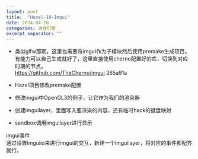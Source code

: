 ```yaml
---
layout: post
title:  "Hazel-10-Imgui"
date: 2024-04-10
categories: 游戏引擎
excerpt_separator: ""
---
```




- 类似glfw那期，这里也需要将imgui作为子模块然后使用premake生成项目。有能力可以自己生成就好了，这里直接使用cherno配置好的库，切换到对应时期的节点。  
https://github.com/TheCherno/imgui 265a91a

- Hazel项目修改premake配置
- 修改imgui中OpenGL3的例子，让它作为我们的渲染器
- 创建imguilayer，里面写入要渲染的内容，还有临时hack的键盘映射
- sandbox调用imguilayer进行显示

imgui事件  
通过设置imguiio来进行imgui的交互，新建一个imguilayer，将对应的事件都配齐就行。